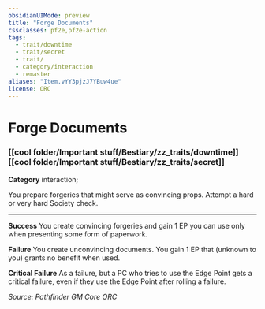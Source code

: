 ```yaml
---
obsidianUIMode: preview
title: "Forge Documents"
cssclasses: pf2e,pf2e-action
tags:
  - trait/downtime
  - trait/secret
  - trait/
  - category/interaction
  - remaster
aliases: "Item.vYY3pjzJ7YBuw4ue"
license: ORC
---
```

# Forge Documents

### [[cool folder/Important stuff/Bestiary/zz_traits/downtime]][[cool folder/Important stuff/Bestiary/zz_traits/secret]]

**Category** interaction; 




You prepare forgeries that might serve as convincing props. Attempt a hard or very hard Society check.

* * *

**Success** You create convincing forgeries and gain 1 EP you can use only when presenting some form of paperwork.

**Failure** You create unconvincing documents. You gain 1 EP that (unknown to you) grants no benefit when used.

**Critical Failure** As a failure, but a PC who tries to use the Edge Point gets a critical failure, even if they use the Edge Point after rolling a failure.

*Source: Pathfinder GM Core*
*ORC*